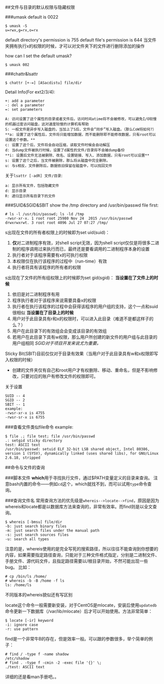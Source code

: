 ##文件与目录的默认权限与隐藏权限

###umask
default is 0022
```
$ umask -S
u=rwx,g=rx,o=rx
```
default directory's permission is 755
default file's permission is 644
当文件夹拥有执行x的权限的时候，才可以对文件夹下的文件进行删除添加的操作

how can I set the default umask?
```
$ umask 002
```

###chattr&lsattr
```
$ chattr [+-=] [ASacdistu] file/dir
```
Detail Info(For ext2/3/4):
```
+: add a parameter
-: del a parameter
=: set parameters

A: 访问设置了这个属性的目录或者文件后，访问时间atime将不会被修改，可以避免I/O较慢的机器过度访问磁盘，这对速度较慢的计算机有帮助
S: 一般文件是异步写入磁盘的，当加上了S后，文件会“同步”写入磁盘。（那么CoW将如何?）
**a: 设置了这个属性后，文件将只能增加数据，而不能删除耶不能修改数据，只有root可以设置这个参数。**
c: 设置了这个后，文件将会自动压缩，读取文件时候会自动解压
d: 当dump文件被执行时候，设置了d属性的文件/目录将不会被dump备份
**i: 设置后文件无法被删除、改名、设置链接、写入、添加数据，只有root可以设置**
s: 设置了这个之后，当文件被删除，那么将从磁盘中完全删除。
u: 与s相反，文件删除后，数据依旧保留在磁盘中，可以找回文件
```
关于`lsattr [-adR] 文件/目录`:
```
a: 显示所有文件，包括隐藏文件
d: 显示目录
R: 递归显示所有目录下的文件
```

###SUID&SGID&SBIT
show the /tmp directory and /usr/bin/passwd file first:
```
# ls -l /usr/bin/passwd; ls -ld /tmp
-rwsr-xr-x. 1 root root 25980 Nov 24  2015 /usr/bin/passwd
drwxrwxrwt. 3 root root 4096 Jul 27 07:27 /tmp/
```
s出现在文件的所有者权限上的时候即为set uid(suid)：
1. **仅**对二进制程序有效，对shell script无效，因为shell script仅仅是将很多二进制的程序调用过来执行而已，最终还是要看调用的二进制程序本身的设置
2. 执行者对于该程序需要有x的可执行权限
3. 本权限仅在执行该程序的过程中（run-time）有效
4. 执行者将具有该程序的所有者的权限

s出现在了文件的所有组权限上的时候即为set gid(sgid)：
**当设置在了文件上的时候**
1. 依旧是对二进制程序有用
2. 程序执行者对于该程序来说需要具备x的权限
3. 执行者在执行该程序的过程中会获得该程序的用户组的支持，这个一点和suid很相似
**当设置在了目录上的时候**
1. 用户对于此目录具有r和x的权限时，可以进入此目录（难道不是都这样子的么？）
2. 用户在此目录下的有效组会会变成该目录的有效组
3. 若用户在此目录下具有w权限，那么用户所创建的新文件的用户组与此目录的用户组相同
*SGID对于项目开发来说尤为重要。*

Sticky Bit(SBIT)目前仅仅对于目录有效果（当用户对于此目录具有w和x权限即写入权限的时候）
+ 创建的文件夹仅有自己和root用户才有权删除、移动、重命名，但是不影响修改，只要对应的账户有修改文件的权限即可。

关于设置
```
SUID -- 4
SGID -- 2
SBIT -- 1
example:
-rwsr-xr-x is 4755
-rwsr-sr-x is 6755
```

###查看文件类似file命令
example:
```
$ file .; file test; file /usr/bin/passwd
.: setgid sticky directory
test: ASCII text
/usr/bin/passwd: setuid ELF 32-bit LSB shared object, Intel 80386, version 1 (SYSV), dynamically linked (uses shared libs), for GNU/Linux 2.6.18, stripped
```


##命令与文件的查询

###脚本文件
**which**用于寻找执行文件，通过$PATH变量定义的目录来查询。
注意bash内置的命令——例如`cd`这个，which就找不到，而可以试用`type`命令查询。

###查询文件名
常用查询方法的优先级是`whereis-->locate-->find`，原因是因为whereis和locate都是以数据库方法来查询的，非常有效率。而find则是以全文查询。
```
$ whereis [-bmsu] file/dir
-b: just search binary files
-m: just search files under the manual path
-s: just search sources files
-u: search all types 
```
注意的是，whereis使用的是完全写死的搜索路径，所以往往不能查询到你想要的内容，如果需要指定路径查询，只能对于三种文件格式指定，分别是二进制文件、手册文件、源代码文件，且指定路径需要以/根目录开始，不然可能出现一些bug。
比如：
```
# cp /bin/ls /home/
# whereis -b -B /home -f ls
ls: /home/ls
```
不同版本的whereis貌似还有写区别

locate这个命令一般需要新安装，对于CentOS是mlocate，安装后使用`updatedb`命令更新一下数据库（/var/lib/mlocate）后才可以开始使用。方法非常简单：
```
$ locate [-ir] keyword
-i: ignore case
-r: use pattern
```

find是一个非常牛B的存在，但是效率一般。可以跟的参数很多，举个简单的例子：
```
# find / -type f -name shadow
/etc/shadow
# find . -type f -cmin -2 -exec file '{}' \;
./test: ASCII text
```
详细的还是看man手册吧。。
